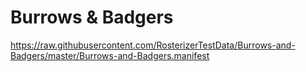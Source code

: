 # Burrows & Badgers

https://raw.githubusercontent.com/RosterizerTestData/Burrows-and-Badgers/master/Burrows-and-Badgers.manifest